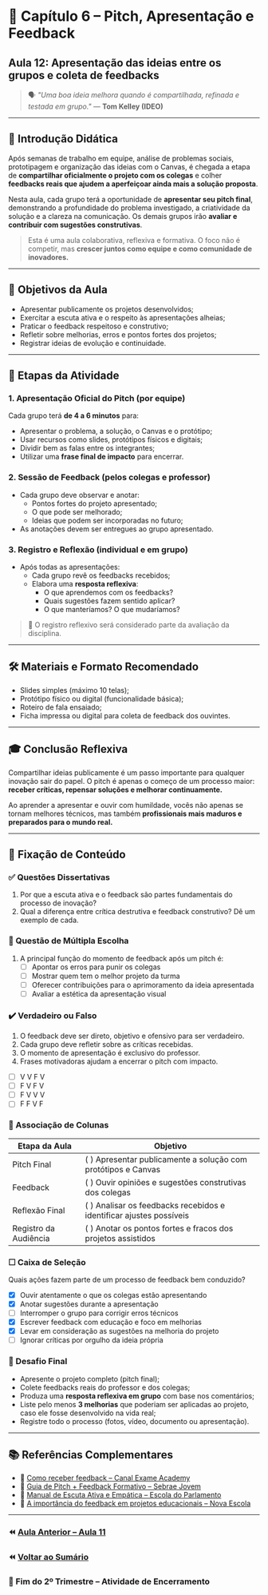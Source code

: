 # 🎤 Capítulo 6 – Pitch, Apresentação e Feedback

## Aula 12: Apresentação das ideias entre os grupos e coleta de feedbacks

> 🗣️ _"Uma boa ideia melhora quando é compartilhada, refinada e testada em grupo."_ — **Tom Kelley (IDEO)**

---

## 🧭 Introdução Didática

Após semanas de trabalho em equipe, análise de problemas sociais, prototipagem e organização das ideias com o Canvas, é chegada a etapa de **compartilhar oficialmente o projeto com os colegas** e colher **feedbacks reais que ajudem a aperfeiçoar ainda mais a solução proposta**.

Nesta aula, cada grupo terá a oportunidade de **apresentar seu pitch final**, demonstrando a profundidade do problema investigado, a criatividade da solução e a clareza na comunicação. Os demais grupos irão **avaliar e contribuir com sugestões construtivas**.

> Esta é uma aula colaborativa, reflexiva e formativa. O foco não é competir, mas **crescer juntos como equipe e como comunidade de inovadores.**

---

## 🧪 Objetivos da Aula

- Apresentar publicamente os projetos desenvolvidos;
- Exercitar a escuta ativa e o respeito às apresentações alheias;
- Praticar o feedback respeitoso e construtivo;
- Refletir sobre melhorias, erros e pontos fortes dos projetos;
- Registrar ideias de evolução e continuidade.

---

## 🎤 Etapas da Atividade

### 1. Apresentação Oficial do Pitch (por equipe)

Cada grupo terá **de 4 a 6 minutos** para:

- Apresentar o problema, a solução, o Canvas e o protótipo;
- Usar recursos como slides, protótipos físicos e digitais;
- Dividir bem as falas entre os integrantes;
- Utilizar uma **frase final de impacto** para encerrar.

### 2. Sessão de Feedback (pelos colegas e professor)

- Cada grupo deve observar e anotar:
  - Pontos fortes do projeto apresentado;
  - O que pode ser melhorado;
  - Ideias que podem ser incorporadas no futuro;
- As anotações devem ser entregues ao grupo apresentado.

### 3. Registro e Reflexão (individual e em grupo)

- Após todas as apresentações:
  - Cada grupo revê os feedbacks recebidos;
  - Elabora uma **resposta reflexiva**:
    - O que aprendemos com os feedbacks?
    - Quais sugestões fazem sentido aplicar?
    - O que manteríamos? O que mudaríamos?

> 🎯 O registro reflexivo será considerado parte da avaliação da disciplina.

---

## 🛠️ Materiais e Formato Recomendado

- Slides simples (máximo 10 telas);
- Protótipo físico ou digital (funcionalidade básica);
- Roteiro de fala ensaiado;
- Ficha impressa ou digital para coleta de feedback dos ouvintes.

---

## 🎓 Conclusão Reflexiva

Compartilhar ideias publicamente é um passo importante para qualquer inovação sair do papel. O pitch é apenas o começo de um processo maior: **receber críticas, repensar soluções e melhorar continuamente.**

Ao aprender a apresentar e ouvir com humildade, vocês não apenas se tornam melhores técnicos, mas também **profissionais mais maduros e preparados para o mundo real.**

---

## 🧠 Fixação de Conteúdo

### ✅ Questões Dissertativas

1. Por que a escuta ativa e o feedback são partes fundamentais do processo de inovação?
2. Qual a diferença entre crítica destrutiva e feedback construtivo? Dê um exemplo de cada.

### 🔘 Questão de Múltipla Escolha

1. A principal função do momento de feedback após um pitch é:
   - [ ] Apontar os erros para punir os colegas
   - [ ] Mostrar quem tem o melhor projeto da turma
   - [ ] Oferecer contribuições para o aprimoramento da ideia apresentada
   - [ ] Avaliar a estética da apresentação visual

### ✔️ Verdadeiro ou Falso

1. O feedback deve ser direto, objetivo e ofensivo para ser verdadeiro.
2. Cada grupo deve refletir sobre as críticas recebidas.
3. O momento de apresentação é exclusivo do professor.
4. Frases motivadoras ajudam a encerrar o pitch com impacto.

- [ ] V V F V
- [ ] F V F V
- [ ] F V V V
- [ ] F F V F

### 🔗 Associação de Colunas

| Etapa da Aula         | Objetivo                                                            |
| --------------------- | ------------------------------------------------------------------- |
| Pitch Final           | ( ) Apresentar publicamente a solução com protótipos e Canvas       |
| Feedback              | ( ) Ouvir opiniões e sugestões construtivas dos colegas             |
| Reflexão Final        | ( ) Analisar os feedbacks recebidos e identificar ajustes possíveis |
| Registro da Audiência | ( ) Anotar os pontos fortes e fracos dos projetos assistidos        |

### ☐ Caixa de Seleção

Quais ações fazem parte de um processo de feedback bem conduzido?

- [x] Ouvir atentamente o que os colegas estão apresentando
- [x] Anotar sugestões durante a apresentação
- [ ] Interromper o grupo para corrigir erros técnicos
- [x] Escrever feedback com educação e foco em melhorias
- [x] Levar em consideração as sugestões na melhoria do projeto
- [ ] Ignorar críticas por orgulho da ideia própria

### 🚀 Desafio Final

- Apresente o projeto completo (pitch final);
- Colete feedbacks reais do professor e dos colegas;
- Produza uma **resposta reflexiva em grupo** com base nos comentários;
- Liste pelo menos **3 melhorias** que poderiam ser aplicadas ao projeto, caso ele fosse desenvolvido na vida real;
- Registre todo o processo (fotos, vídeo, documento ou apresentação).

---

## 📚 Referências Complementares

- 🎥 [Como receber feedback – Canal Exame Academy](https://www.youtube.com/watch?v=9m0rQeJ7hxo)
- 📘 [Guia de Pitch + Feedback Formativo – Sebrae Jovem](https://www.sebrae.com.br)
- 📄 [Manual de Escuta Ativa e Empática – Escola do Parlamento](https://www.escoladoparlamento.sp.leg.br/)
- 🧠 [A importância do feedback em projetos educacionais – Nova Escola](https://novaescola.org.br)

---

### ⏪ [Aula Anterior – Aula 11](<./Aula 12: Apresentação das ideias entre os grupos e coleta de feedbacks.md>)

### ⏪ [Voltar ao Sumário](./README.md)

### 📘 Fim do 2º Trimestre – Atividade de Encerramento
